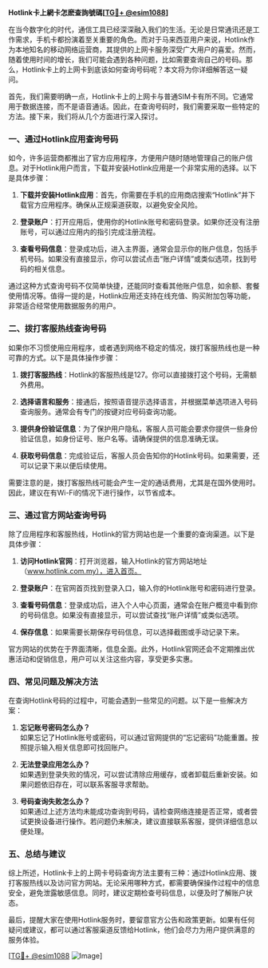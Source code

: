 **Hotlink卡上網卡怎麽查詢號碼[[TG💪+ @esim1088](https://t.me/s/esim1088)]**

在当今数字化的时代，通信工具已经深深融入我们的生活。无论是日常通讯还是工作需求，手机卡都扮演着至关重要的角色。而对于马来西亚用户来说，Hotlink作为本地知名的移动网络运营商，其提供的上网卡服务深受广大用户的喜爱。然而，随着使用时间的增长，我们可能会遇到各种问题，比如需要查询自己的号码。那么，Hotlink卡上的上网卡到底该如何查询号码呢？本文将为你详细解答这一疑问。

首先，我们需要明确一点，Hotlink卡上的上网卡与普通SIM卡有所不同。它通常用于数据连接，而不是语音通话。因此，在查询号码时，我们需要采取一些特定的方法。接下来，我们将从几个方面进行深入探讨。

### **一、通过Hotlink应用查询号码**

如今，许多运营商都推出了官方应用程序，方便用户随时随地管理自己的账户信息。对于Hotlink用户而言，下载并安装Hotlink应用是一个非常实用的选择。以下是具体步骤：

1. **下载并安装Hotlink应用**：首先，你需要在手机的应用商店搜索“Hotlink”并下载官方应用程序。确保从正规渠道获取，以避免安全风险。
   
2. **登录账户**：打开应用后，使用你的Hotlink账号和密码登录。如果你还没有注册账号，可以通过应用内的指引完成注册流程。

3. **查看号码信息**：登录成功后，进入主界面，通常会显示你的账户信息，包括手机号码。如果没有直接显示，你可以尝试点击“账户详情”或类似选项，找到号码的相关信息。

通过这种方式查询号码不仅简单快捷，还能同时查看其他账户信息，如余额、套餐使用情况等。值得一提的是，Hotlink应用还支持在线充值、购买附加包等功能，非常适合经常使用数据服务的用户。

### **二、拨打客服热线查询号码**

如果你不习惯使用应用程序，或者遇到网络不稳定的情况，拨打客服热线也是一种可靠的方式。以下是具体操作步骤：

1. **拨打客服热线**：Hotlink的客服热线是127。你可以直接拨打这个号码，无需额外费用。

2. **选择语言和服务**：接通后，按照语音提示选择语言，并根据菜单选项进入号码查询服务。通常会有专门的按键对应号码查询功能。

3. **提供身份验证信息**：为了保护用户隐私，客服人员可能会要求你提供一些身份验证信息，如身份证号、账户名等。请确保提供的信息准确无误。

4. **获取号码信息**：完成验证后，客服人员会告知你的Hotlink号码。如果需要，还可以记录下来以便后续使用。

需要注意的是，拨打客服热线可能会产生一定的通话费用，尤其是在国外使用时。因此，建议在有Wi-Fi的情况下进行操作，以节省成本。

### **三、通过官方网站查询号码**

除了应用程序和客服热线，Hotlink的官方网站也是一个重要的查询渠道。以下是具体步骤：

1. **访问Hotlink官网**：打开浏览器，输入Hotlink的官方网站地址（www.hotlink.com.my），进入首页。

2. **登录账户**：在官网首页找到登录入口，输入你的Hotlink账号和密码进行登录。

3. **查看号码信息**：登录成功后，进入个人中心页面，通常会在账户概览中看到你的号码信息。如果没有直接显示，可以尝试查找“账户详情”或类似选项。

4. **保存信息**：如果需要长期保存号码信息，可以选择截图或手动记录下来。

官方网站的优势在于界面清晰，信息全面。此外，Hotlink官网还会不定期推出优惠活动和促销信息，用户可以关注这些内容，享受更多实惠。

### **四、常见问题及解决方法**

在查询Hotlink号码的过程中，可能会遇到一些常见的问题。以下是一些解决方案：

1. **忘记账号密码怎么办？**  
   如果忘记了Hotlink账号或密码，可以通过官网提供的“忘记密码”功能重置。按照提示输入相关信息即可找回账户。

2. **无法登录应用怎么办？**  
   如果遇到登录失败的情况，可以尝试清除应用缓存，或者卸载后重新安装。如果问题依旧存在，可以联系客服寻求帮助。

3. **号码查询失败怎么办？**  
   如果通过上述方法均未能成功查询到号码，请检查网络连接是否正常，或者尝试更换设备进行操作。若问题仍未解决，建议直接联系客服，提供详细信息以便处理。

### **五、总结与建议**

综上所述，Hotlink卡上的上网卡号码查询方法主要有三种：通过Hotlink应用、拨打客服热线以及访问官方网站。无论采用哪种方式，都需要确保操作过程中的信息安全，避免泄露敏感信息。同时，建议定期检查号码信息，以便及时了解账户状态。

最后，提醒大家在使用Hotlink服务时，要留意官方公告和政策更新。如果有任何疑问或建议，都可以通过客服渠道反馈给Hotlink，他们会尽力为用户提供满意的服务体验。

[[TG💪+ @esim1088](https://t.me/s/esim1088) ![Image](https://i.postimg.cc/4NQfJmqS/Snipaste-2025-05-13-00-14-12.png)]